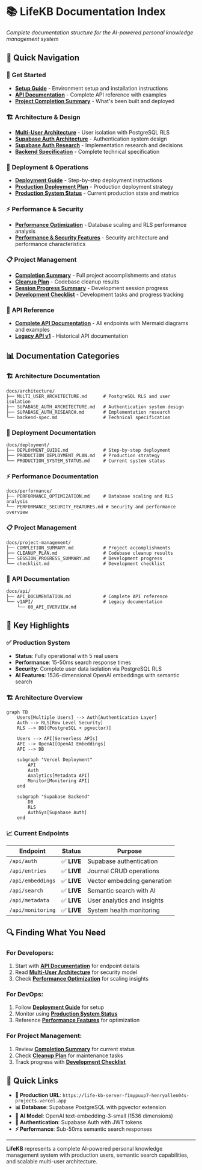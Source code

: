 # 📚 LifeKB Documentation Index
*Complete documentation structure for the AI-powered personal knowledge management system*

## 🎯 Quick Navigation

### 🚀 **Get Started**
- **[Setup Guide](SETUP.md)** - Environment setup and installation instructions
- **[API Documentation](api/API_DOCUMENTATION.md)** - Complete API reference with examples
- **[Project Completion Summary](project-management/COMPLETION_SUMMARY.md)** - What's been built and deployed

### 🏗️ **Architecture & Design**
- **[Multi-User Architecture](architecture/MULTI_USER_ARCHITECTURE.md)** - User isolation with PostgreSQL RLS
- **[Supabase Auth Architecture](architecture/SUPABASE_AUTH_ARCHITECTURE.md)** - Authentication system design
- **[Supabase Auth Research](architecture/SUPABASE_AUTH_RESEARCH.md)** - Implementation research and decisions
- **[Backend Specification](architecture/backend-spec.md)** - Complete technical specification

### 🚀 **Deployment & Operations**
- **[Deployment Guide](deployment/DEPLOYMENT_GUIDE.md)** - Step-by-step deployment instructions
- **[Production Deployment Plan](deployment/PRODUCTION_DEPLOYMENT_PLAN.md)** - Production deployment strategy
- **[Production System Status](deployment/PRODUCTION_SYSTEM_STATUS.md)** - Current production state and metrics

### ⚡ **Performance & Security**
- **[Performance Optimization](performance/PERFORMANCE_OPTIMIZATION.md)** - Database scaling and RLS performance analysis
- **[Performance & Security Features](performance/PERFORMANCE_SECURITY_FEATURES.md)** - Security architecture and performance characteristics

### 📋 **Project Management**
- **[Completion Summary](project-management/COMPLETION_SUMMARY.md)** - Full project accomplishments and status
- **[Cleanup Plan](project-management/CLEANUP_PLAN.md)** - Codebase cleanup results
- **[Session Progress Summary](project-management/SESSION_PROGRESS_SUMMARY.md)** - Development session progress
- **[Development Checklist](project-management/checklist.md)** - Development tasks and progress tracking

### 🔧 **API Reference**
- **[Complete API Documentation](api/API_DOCUMENTATION.md)** - All endpoints with Mermaid diagrams and examples
- **[Legacy API v1](v1API/00_API_OVERVIEW.md)** - Historical API documentation

## 📊 Documentation Categories

### 🏗️ **Architecture Documentation**
```
docs/architecture/
├── MULTI_USER_ARCHITECTURE.md      # PostgreSQL RLS and user isolation
├── SUPABASE_AUTH_ARCHITECTURE.md   # Authentication system design
├── SUPABASE_AUTH_RESEARCH.md       # Implementation research
└── backend-spec.md                 # Technical specification
```

### 🚀 **Deployment Documentation**
```
docs/deployment/
├── DEPLOYMENT_GUIDE.md             # Step-by-step deployment
├── PRODUCTION_DEPLOYMENT_PLAN.md   # Production strategy
└── PRODUCTION_SYSTEM_STATUS.md     # Current system status
```

### ⚡ **Performance Documentation**
```
docs/performance/
├── PERFORMANCE_OPTIMIZATION.md     # Database scaling and RLS analysis
└── PERFORMANCE_SECURITY_FEATURES.md # Security and performance overview
```

### 📋 **Project Management**
```
docs/project-management/
├── COMPLETION_SUMMARY.md           # Project accomplishments
├── CLEANUP_PLAN.md                 # Codebase cleanup results
├── SESSION_PROGRESS_SUMMARY.md     # Development progress
└── checklist.md                    # Development checklist
```

### 🔧 **API Documentation**
```
docs/api/
├── API_DOCUMENTATION.md            # Complete API reference
└── v1API/                          # Legacy documentation
    └── 00_API_OVERVIEW.md
```

## 🎯 Key Highlights

### **✅ Production System**
- **Status**: Fully operational with 5 real users
- **Performance**: 15-50ms search response times
- **Security**: Complete user data isolation via PostgreSQL RLS
- **AI Features**: 1536-dimensional OpenAI embeddings with semantic search

### **🏗️ Architecture Overview**
```mermaid
graph TB
    Users[Multiple Users] --> Auth[Authentication Layer]
    Auth --> RLS[Row Level Security]
    RLS --> DB[(PostgreSQL + pgvector)]
    
    Users --> API[Serverless APIs]
    API --> OpenAI[OpenAI Embeddings]
    API --> DB
    
    subgraph "Vercel Deployment"
        API
        Auth
        Analytics[Metadata API]
        Monitor[Monitoring API]
    end
    
    subgraph "Supabase Backend" 
        DB
        RLS
        AuthSys[Supabase Auth]
    end
```

### **📈 Current Endpoints**
| Endpoint | Status | Purpose |
|----------|--------|---------|
| `/api/auth` | ✅ **LIVE** | Supabase authentication |
| `/api/entries` | ✅ **LIVE** | Journal CRUD operations |
| `/api/embeddings` | ✅ **LIVE** | Vector embedding generation |
| `/api/search` | ✅ **LIVE** | Semantic search with AI |
| `/api/metadata` | ✅ **LIVE** | User analytics and insights |
| `/api/monitoring` | ✅ **LIVE** | System health monitoring |

## 🔍 Finding What You Need

### **For Developers:**
1. Start with **[API Documentation](api/API_DOCUMENTATION.md)** for endpoint details
2. Read **[Multi-User Architecture](architecture/MULTI_USER_ARCHITECTURE.md)** for security model
3. Check **[Performance Optimization](performance/PERFORMANCE_OPTIMIZATION.md)** for scaling insights

### **For DevOps:**
1. Follow **[Deployment Guide](deployment/DEPLOYMENT_GUIDE.md)** for setup
2. Monitor using **[Production System Status](deployment/PRODUCTION_SYSTEM_STATUS.md)**
3. Reference **[Performance Features](performance/PERFORMANCE_SECURITY_FEATURES.md)** for optimization

### **For Project Management:**
1. Review **[Completion Summary](project-management/COMPLETION_SUMMARY.md)** for current status
2. Check **[Cleanup Plan](project-management/CLEANUP_PLAN.md)** for maintenance tasks
3. Track progress with **[Development Checklist](project-management/checklist.md)**

## 🎯 Quick Links

- **🚀 Production URL**: `https://life-kb-server-f1mypuup7-henryallen04s-projects.vercel.app`
- **📊 Database**: Supabase PostgreSQL with pgvector extension
- **🤖 AI Model**: OpenAI text-embedding-3-small (1536 dimensions)
- **🔐 Authentication**: Supabase Auth with JWT tokens
- **⚡ Performance**: Sub-50ms semantic search responses

---

**LifeKB** represents a complete AI-powered personal knowledge management system with production users, semantic search capabilities, and scalable multi-user architecture. 